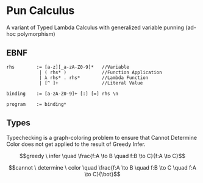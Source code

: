 # Pun Calculus
A variant of Typed Lambda Calculus with generalized variable punning (ad-hoc polymorphism)

## EBNF

```PLC
rhs        := [a-z][_a-zA-Z0-9]*   //Variable
            | ( rhs* )             //Function Application
            | λ rhs* . rhs*        //Lambda Function
            | [^ ]+                //Literal Value

binding    := [a-zA-Z0-9]+ [:] [=] rhs \n

program    := binding*
```

## Types

Typechecking is a graph-coloring problem to ensure that Cannot Determine Color does not get applied to the result of Greedy Infer.

$$greedy \ infer \quad \frac{f:A \to B \quad f:B \to C}{f:A \to C}$$

$$cannot \ determine \ color \quad \frac{f:A \to B \quad f:B \to C \quad f:A \to C}{\bot}$$
